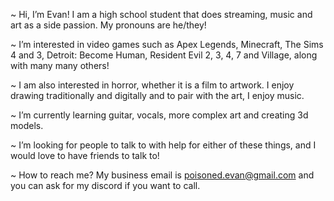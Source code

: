 ~ Hi, I’m Evan! I am a high school student that does streaming, music and art as a side passion. My pronouns are he/they!


~ I’m interested in video games such as Apex Legends, Minecraft, The Sims 4 and 3, Detroit: Become Human, Resident Evil 2, 3, 4, 7 and Village, along with many many others!


~ I am also interested in horror, whether it is a film to artwork. I enjoy drawing traditionally and digitally and to pair with the art, I enjoy music.


~ I’m currently learning guitar, vocals, more complex art and creating 3d models.


~ I’m looking for people to talk to with help for either of these things, and I would love to have friends to talk to!


~ How to reach me? My business email is poisoned.evan@gmail.com and you can ask for my discord if you want to call.



<!---
I am currently on hiatus from streaming to catch up with high school! I am making an avatar during my free time for it, though.
--->
